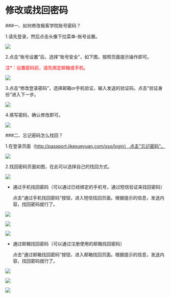 # 修改或找回密码

###一、如何修改极客学院账号密码？

1.请先登录，然后点击头像下拉菜单-账号设置。

![](http://jiuye-res.jikexueyuan.com/others/20160921/db5ef807-5200-4550-b61c-eb48e5337576.png) 

2.点击“账号设置”后，选择"账号安全"，如下图，按照页面提示操作即可。

<font color=red>注*：设置密码前，请先绑定邮箱或手机。</font>

![](http://jiuye-res.jikexueyuan.com/others/20160921/103373b6-94da-4b0e-8ed8-359152c775ef.png) 

3.点击“修改登录密码”，选择邮箱or手机验证，输入发送的验证码，点击“验证身份”进入下一步。

![](http://jiuye-res.jikexueyuan.com/others/20160921/9354752a-4b49-4dc7-9335-363e9587dc44.png) 

4.填写密码，确认修改即可。

![](http://jiuye-res.jikexueyuan.com/others/20160921/4427d8a7-c9ec-4fe7-9d54-340212db5109.png) 


###二、忘记密码怎么找回？

1.在登录页面（http://passport.jikexueyuan.com/sso/login）,点击"忘记密码"。

![](http://jiuye-res.jikexueyuan.com/others/20160921/270b699a-cd3c-45c6-bd3d-6f6a145ed2d3.png) 

2.找回密码页面如图，在此可以选择自己的找回方式。

![](http://jiuye-res.jikexueyuan.com/others/20160921/44eeef72-f45f-4bde-b3a5-635fe34babab.png) 


 - 通过手机找回密码（可以通过已经绑定的手机号，通过短信验证来找回密码）
  
    点击“通过手机找回密码”按钮，进入短信找回页面。根据提示的信息，发送内容，找回密码就行了。

![](http://jiuye-res.jikexueyuan.com/others/20160921/8a97c203-2e07-4584-8882-afeacac71a52.png) 

![](http://jiuye-res.jikexueyuan.com/others/20160921/50365db6-5d45-4114-87ad-0b5e0ef4b662.png) 

![](http://jiuye-res.jikexueyuan.com/others/20160921/85bb9db7-9f95-481c-81f0-7f3327f5ca14.png) 


- 通过邮箱找回密码（可以通过注册使用的邮箱找回密码）
  
    点击“通过邮箱找回密码”按钮，进入邮箱找回页面。根据提示的信息，发送内容，找回密码就行了。

![](http://jiuye-res.jikexueyuan.com/others/20160921/eda2c18e-35fd-4df2-8b4b-5ff32fb10202.png) 

![](http://jiuye-res.jikexueyuan.com/others/20160921/de5d83dd-4490-4339-b300-00fc8d0b8c26.png) 

![](http://jiuye-res.jikexueyuan.com/others/20160921/f17072a5-375b-4819-83f5-9ec78a1bfe04.png) 
